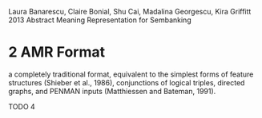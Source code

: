 Laura Banarescu, Claire Bonial, Shu Cai, Madalina Georgescu, Kira Griffitt
2013
Abstract Meaning Representation for Sembanking

# 2 AMR Format

a completely traditional format, 
equivalent to the simplest forms of feature structures (Shieber et al., 1986),
conjunctions of logical triples, directed graphs, and PENMAN inputs
(Matthiessen and Bateman, 1991).

TODO 4
